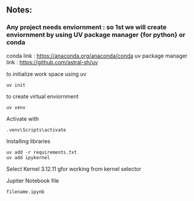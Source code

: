 ## Notes: 
### Any project needs enviornment : so 1st we will create enviornment by using UV package manager {for python} or conda
conda link :  https://anaconda.org/anaconda/conda
uv package manager link  : https://github.com/astral-sh/uv


to initialize work space using uv
```
uv init
```

to create virtual enviornment
```
uv venv
```

Activate with
```
.venv\Scripts\activate
```

Installing libraries
```
uv add -r requirements.txt
uv add ipykernel
```
Select Kernel  3.12.11 gfor working from kernel selector

Jupiter Notebook file
```
filename.ipynb
```

